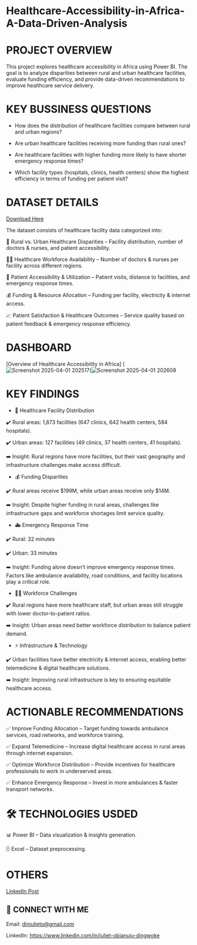 # Healthcare-Accessibility-in-Africa-A-Data-Driven-Analysis

# PROJECT OVERVIEW
This project explores healthcare accessibility in Africa using Power BI. The goal is to analyze disparities between rural and urban healthcare facilities, evaluate funding efficiency, and provide data-driven recommendations to improve healthcare service delivery.

# KEY BUSSINESS QUESTIONS

- How does the distribution of healthcare facilities compare between rural and urban regions?

- Are urban healthcare facilities receiving more funding than rural ones?

- Are healthcare facilities with higher funding more likely to have shorter emergency response times?

- Which facility types (hospitals, clinics, health centers) show the highest efficiency in terms of funding per patient visit?



# DATASET DETAILS
[Download Here](https://docs.google.com/spreadsheets/d/1lCAIol38C3kGx_sgtbuTC4Uei97pU2Tz/edit?usp=drive_link&ouid=103521846647106371367&rtpof=true&sd=true)

The dataset consists of healthcare facility data categorized into:

📍 Rural vs. Urban Healthcare Disparities – Facility distribution, number of doctors & nurses, and patient accessibility.

👩‍⚕️ Healthcare Workforce Availability – Number of doctors & nurses per facility across different regions.

🏥 Patient Accessibility & Utilization – Patient visits, distance to facilities, and emergency response times.

💰 Funding & Resource Allocation – Funding per facility, electricity & internet access.

📈 Patient Satisfaction & Healthcare Outcomes – Service quality based on patient feedback & emergency response efficiency.

# DASHBOARD
[Overview of Healthcare Accessibility in Africa] (![Screenshot 2025-04-01 202517](https://github.com/user-attachments/assets/2c08c7f9-ae03-4258-9fed-d070ba29e304)(![Screenshot 2025-04-01 202608](https://github.com/user-attachments/assets/f3f5a6b2-3fa2-4575-a590-5a0d0fb13de8)

# KEY FINDINGS

- 🏥 Healthcare Facility Distribution

✔️ Rural areas: 1,873 facilities (647 clinics, 642 health centers, 584 hospitals).

✔️ Urban areas: 127 facilities (49 clinics, 37 health centers, 41 hospitals).

➡️ Insight: Rural regions have more facilities, but their vast geography and infrastructure challenges make access difficult.

- 💰 Funding Disparities

✔️ Rural areas receive $199M, while urban areas receive only $14M.

➡️ Insight: Despite higher funding in rural areas, challenges like infrastructure gaps and workforce shortages limit service quality.

- 🚑 Emergency Response Time

✔️ Rural: 32 minutes

✔️ Urban: 33 minutes

➡️ Insight: Funding alone doesn’t improve emergency response times. Factors like ambulance availability, road conditions, and facility locations play a critical role.

- 👨‍⚕️ Workforce Challenges

✔️ Rural regions have more healthcare staff, but urban areas still struggle with lower doctor-to-patient ratios.

➡️ Insight: Urban areas need better workforce distribution to balance patient demand.

- ⚡ Infrastructure & Technology

✔️ Urban facilities have better electricity & internet access, enabling better telemedicine & digital healthcare solutions.

➡️ Insight: Improving rural infrastructure is key to ensuring equitable healthcare access.

# ACTIONABLE RECOMMENDATIONS

✅ Improve Funding Allocation – Target funding towards ambulance services, road networks, and workforce training.

✅ Expand Telemedicine – Increase digital healthcare access in rural areas through internet expansion.

✅ Optimize Workforce Distribution – Provide incentives for healthcare professionals to work in underserved areas.

✅ Enhance Emergency Response – Invest in more ambulances & faster transport networks.

# 🛠 TECHNOLOGIES USDED

📊 Power BI – Data visualization & insights generation.

🗄️ Excel – Dataset preprocessing.

# OTHERS

[LinkedIn Post](https://www.linkedin.com/posts/juliet-obianuju-dingwoke_datafam-dataanalytics-powerbi-activity-7314217367767605249-E555?utm_source=share&utm_medium=member_desktop&rcm=ACoAADt2sYEB_u54k7kCyt5xLX2OS6Iqo3GlcSg)

## 🔗 CONNECT WITH ME

 Email: dinjulieto@gmail.com

 LinkedIn: https://www.linkedin.com/in/juliet-obianuju-dingwoke

